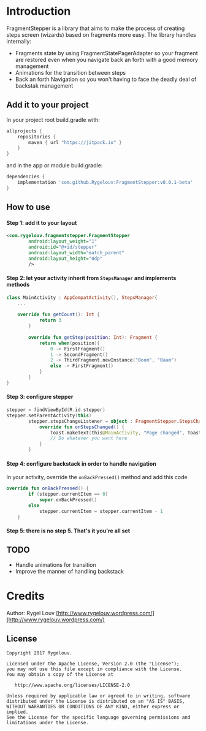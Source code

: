 # Introduction

FragmentStepper is a library that aims to make the process of creating steps screen (wizards) based 
on fragments more easy. The library handles internally:
- Fragments state by using FragmentStatePagerAdapter so your fragment are restored even 
when you navigate back an forth with a good memory management 
- Animations for the transition between steps
- Back an forth Navigation so you won't having to face the deadly deal of backstak management


## Add it to your project

In your project root build.gradle with:
```gradle
allprojects {
    repositories {
        maven { url "https://jitpack.io" }
    }
}
```
and in the app or module build.gradle:

```gradle
dependencies {
    implementation 'com.github.Rygelouv:FragmentStepper:v0.0.1-beta'
}
```

## How to use

#### Step 1: add it to your layout
```xml
<com.rygelouv.fragmentstepper.FragmentStepper
        android:layout_weight="1"
        android:id="@+id/stepper"
        android:layout_width="match_parent"
        android:layout_height="0dp"
        />
```
#### Step 2: let your activity inherit from `StepsManager` and implements methods
```kotlin
class MainActivity : AppCompatActivity(), StepsManager{
    ...
    
    override fun getCount(): Int {
            return 3
        }
    
        override fun getStep(position: Int): Fragment {
            return when(position){
                0 -> FirstFragment()
                1 -> SecondFragment()
                2 -> ThirdFragment.newInstance("Boom", "Baam")
                else -> FirstFragment()
            }
        }
}
```
#### Step 3: configure stepper
```kotlin
stepper = findViewById(R.id.stepper)
stepper.setParentActivity(this)
        stepper.stepsChangeListener = object : FragmentStepper.StepsChangeListener {
            override fun onStepsChanged() {
                Toast.makeText(this@MainActivity, "Page changed", Toast.LENGTH_SHORT).show()
                // Do whatever you want here
            }
        } 
```
#### Step 4: configure backstack in order to handle navigation
In your activity, override the `onBackPressed()` method and add this code
```kotlin
override fun onBackPressed() {
        if (stepper.currentItem == 0)
            super.onBackPressed()
        else
            stepper.currentItem = stepper.currentItem - 1
    }
```
#### Step 5: there is no step 5. That's it you're all set

## TODO
- Handle animations for transition 
- Improve the manner of handling backstack 

# Credits

Author: Rygel Louv [http://www.rygelouv.wordpress.com/](http://www.rygelouv.wordpress.com/)


License
--------

    Copyright 2017 Rygelouv.

    Licensed under the Apache License, Version 2.0 (the "License");
    you may not use this file except in compliance with the License.
    You may obtain a copy of the License at

       http://www.apache.org/licenses/LICENSE-2.0

    Unless required by applicable law or agreed to in writing, software
    distributed under the License is distributed on an "AS IS" BASIS,
    WITHOUT WARRANTIES OR CONDITIONS OF ANY KIND, either express or implied.
    See the License for the specific language governing permissions and
    limitations under the License.